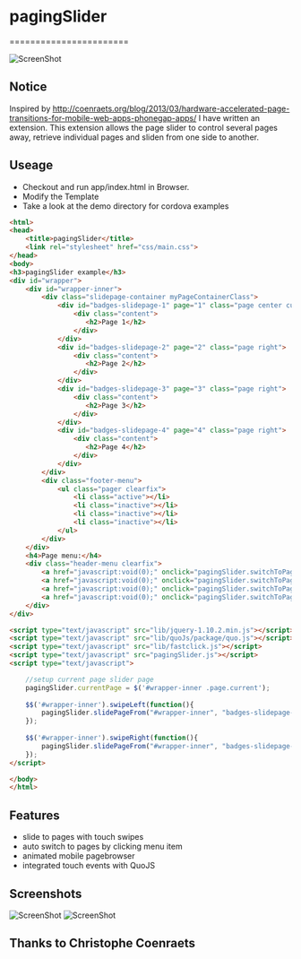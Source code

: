 # pagingSlider
=======================

![ScreenShot](https://raw2.github.com/linslin/pagingSlider/master/art/screen3.png)

## Notice
Inspired by http://coenraets.org/blog/2013/03/hardware-accelerated-page-transitions-for-mobile-web-apps-phonegap-apps/ 
I have written an extension. This extension allows the page slider to control several pages away, 
retrieve individual pages and sliden from one side to another.

## Useage
 - Checkout and run app/index.html in Browser.
 - Modify the Template
 - Take a look at the demo directory for cordova examples
 
```html
<html>
<head>
    <title>pagingSlider</title>
    <link rel="stylesheet" href="css/main.css">
</head>
<body>
<h3>pagingSlider example</h3>
<div id="wrapper">
    <div id="wrapper-inner">
        <div class="slidepage-container myPageContainerClass">
            <div id="badges-slidepage-1" page="1" class="page center current">
                <div class="content">
                   <h2>Page 1</h2>
                </div>
            </div>
            <div id="badges-slidepage-2" page="2" class="page right">
                <div class="content">
                   <h2>Page 2</h2>
                </div>
            </div>
            <div id="badges-slidepage-3" page="3" class="page right">
                <div class="content">
                   <h2>Page 3</h2>
                </div>
            </div>
            <div id="badges-slidepage-4" page="4" class="page right">
                <div class="content">
                   <h2>Page 4</h2>
                </div>
            </div>
        </div>
        <div class="footer-menu">
            <ul class="pager clearfix">
                <li class="active"></li>
                <li class="inactive"></li>
                <li class="inactive"></li>
                <li class="inactive"></li>
            </ul>
        </div>
    </div>   
    <h4>Page menu:</h4>
    <div class="header-menu clearfix">
        <a href="javascript:void(0);" onclick="pagingSlider.switchToPage($('.myPageContainerClass'), '1');">1</a>
        <a href="javascript:void(0);" onclick="pagingSlider.switchToPage($('.myPageContainerClass'), '2');">2</a>
        <a href="javascript:void(0);" onclick="pagingSlider.switchToPage($('.myPageContainerClass'), '3');">3</a>
        <a href="javascript:void(0);" onclick="pagingSlider.switchToPage($('.myPageContainerClass'), '4');">4</a>
    </div>                
</div>

<script type="text/javascript" src="lib/jquery-1.10.2.min.js"></script>
<script type="text/javascript" src="lib/quoJs/package/quo.js"></script>
<script type="text/javascript" src="lib/fastclick.js"></script>
<script type="text/javascript" src="pagingSlider.js"></script>
<script type="text/javascript">

    //setup current page slider page
    pagingSlider.currentPage = $('#wrapper-inner .page.current');
    
    $$('#wrapper-inner').swipeLeft(function(){
        pagingSlider.slidePageFrom("#wrapper-inner", "badges-slidepage-", 'right');
    });
    
    $$('#wrapper-inner').swipeRight(function(){
        pagingSlider.slidePageFrom("#wrapper-inner", "badges-slidepage-", 'left');
    });
</script>

</body>
</html>
```


## Features

- slide to pages with touch swipes
- auto switch to pages by clicking menu item
- animated mobile pagebrowser
- integrated touch events with QuoJS


## Screenshots

![ScreenShot](https://raw2.github.com/linslin/pagingSlider/master/art/screen1.png)
![ScreenShot](https://raw2.github.com/linslin/pagingSlider/master/art/screen2.png)

## Thanks to Christophe Coenraets
